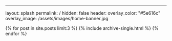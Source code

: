 ---
layout: splash
permalink: /
hidden: false
header:
  overlay_color: "#5e616c"
  overlay_image: /assets/images/home-banner.jpg

{% for post in site.posts limit:3 %}
  {% include archive-single.html %}
{% endfor %}
